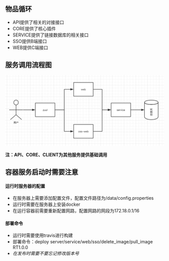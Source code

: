 ## 物品循环

 - API提供了相关的对接接口
 - CORE提供了核心插件
 - SERVICE提供了链接数据库的相关接口
 - SSO提供B端接口
 - WEB提供C端接口
 
## 服务调用流程图 
![Alt text](./doc/FlowChart.jpeg)

**注：API、CORE、CLIENT为其他服务提供基础调用**

## 容器服务启动时需要注意

#### 运行时服务器的配置

- 在服务器上需要添加配置文件，配置文件路径为/data/config.properties
- 运行时需要在服务器上安装docker
- 在运行容器前需要重新配置网路，配置网路的网段为172.18.0.1/16

#### 部署命令

- 运行时需要使用travis进行构建
- 部署命令：deploy server/service/web/sso/delete_image/pull_image RT1.0.0
- *在发布时需要不要忘记修改版本号*